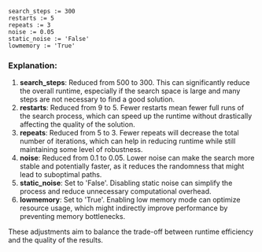 ```plaintext
search_steps := 300
restarts := 5
repeats := 3
noise := 0.05
static_noise := 'False'
lowmemory := 'True'
```

### Explanation:
1. **search_steps**: Reduced from 500 to 300. This can significantly reduce the overall runtime, especially if the search space is large and many steps are not necessary to find a good solution.
2. **restarts**: Reduced from 9 to 5. Fewer restarts mean fewer full runs of the search process, which can speed up the runtime without drastically affecting the quality of the solution.
3. **repeats**: Reduced from 5 to 3. Fewer repeats will decrease the total number of iterations, which can help in reducing runtime while still maintaining some level of robustness.
4. **noise**: Reduced from 0.1 to 0.05. Lower noise can make the search more stable and potentially faster, as it reduces the randomness that might lead to suboptimal paths.
5. **static_noise**: Set to 'False'. Disabling static noise can simplify the process and reduce unnecessary computational overhead.
6. **lowmemory**: Set to 'True'. Enabling low memory mode can optimize resource usage, which might indirectly improve performance by preventing memory bottlenecks.

These adjustments aim to balance the trade-off between runtime efficiency and the quality of the results.